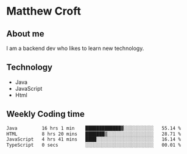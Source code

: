 # Matthew Croft

## About me
I am a backend dev who likes to learn new technology. 

## Technology
- Java
- JavaScript
- Html

## Weekly Coding time
<!--START_SECTION:waka-->

```txt
Java         16 hrs 1 min    █████████████▓░░░░░░░░░░░   55.14 %
HTML         8 hrs 20 mins   ███████▒░░░░░░░░░░░░░░░░░   28.71 %
JavaScript   4 hrs 41 mins   ████░░░░░░░░░░░░░░░░░░░░░   16.14 %
TypeScript   0 secs          ░░░░░░░░░░░░░░░░░░░░░░░░░   00.01 %
```

<!--END_SECTION:waka-->
